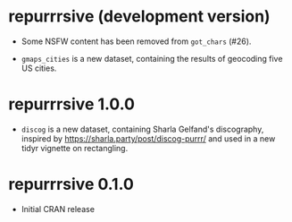 # repurrrsive (development version)

* Some NSFW content has been removed from `got_chars` (#26).

* `gmaps_cities` is a new dataset, containing the results of geocoding five
  US cities.

# repurrrsive 1.0.0

* `discog` is a new dataset, containing Sharla Gelfand's discography, inspired
  by <https://sharla.party/post/discog-purrr/> and used in a new tidyr
  vignette on rectangling.

# repurrrsive 0.1.0

* Initial CRAN release
